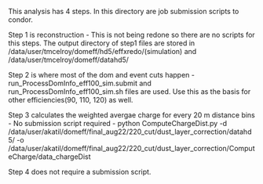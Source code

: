 This analysis has 4 steps. In this directory are job submission scripts to condor.

Step 1 is reconstruction -  This is not being redone so there are no scripts for this steps. The output directory of step1 files are stored in /data/user/tmcelroy/domeff/hd5/effxredo/(simulation) and /data/user/tmcelroy/domeff/datahd5/

Step 2 is where most of the dom and event cuts happen - run_ProcessDomInfo_eff100_sim.submit and run_ProcessDomInfo_eff100_sim.sh files are used. Use this as the basis for other efficiencies(90, 110, 120) as well.

Step 3 calculates the weighted avergae charge for every 20 m distance bins - No submission script required - python ComputeChargeDist.py -d /data/user/akatil/domeff/final_aug22/220_cut/dust_layer_correction/datahd5/ -o /data/user/akatil/domeff/final_aug22/220_cut/dust_layer_correction/ComputeCharge/data_chargeDist

Step 4 does not require a submission script. 
